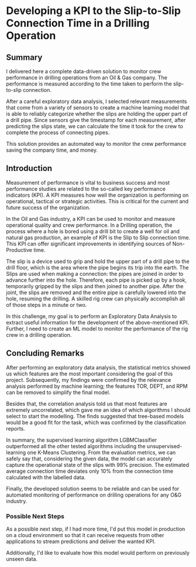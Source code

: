 # Developing a KPI to the Slip-to-Slip Connection Time in a Drilling Operation
## Summary 

I delivered here a complete data-driven solution to monitor crew performance in drilling operations from an Oil & Gas company. The performance is measured according to the time taken to perform the slip-to-slip connection.

After a careful exploratory data analysis, I selected relevant measurements that come from a variety of sensors to create a machine learning model that is able to reliably categorize whether the slips are holding the upper part of a drill pipe. Since sensors give the timestamp for each measurement, after predicting the slips state, we can calculate the time it took for the crew to complete the process of connecting pipes.

This solution provides an automated way to monitor the crew performance saving the company time, and money.

## Introduction

Measurement of performance is vital to business success and most performance studies are
related to the so-called key performance indicators (KPI). A KPI measures how well the
organization is performing on operational, tactical or strategic activities. This is critical for the
current and future success of the organization.

In the Oil and Gas industry, a KPI can be used to monitor and measure operational quality and
crew performance. In a Drilling operation, the process where a hole is bored using a drill bit to
create a well for oil and natural gas production, an example of KPI is the Slip to Slip connection
time. This KPI can offer significant improvements in identifying sources of Non-Productive time.

The slip is a device used to grip and hold the upper part of a drill pipe to the drill floor, which is
the area where the pipe begins its trip into the earth. The Slips are used when making a
connection: the pipes are joined in order to advance further into the hole. Therefore, each pipe
is picked up by a hook, temporarily gripped by the slips and then joined to another pipe. After
the joint, the slips are removed and the entire pipe is carefully lowered into the hole, resuming
the drilling. A skilled rig crew can physically accomplish all of those steps in a minute or two.

In this challenge, my goal is to perform an Exploratory Data Analysis to extract useful
information for the development of the above-mentioned KPI. Further, I need to create an ML model to monitor the performance of the rig crew in a drilling operation. 

## Concluding Remarks

After performing an exploratory data analysis, the statistical metrics showed us which features are the most important considering the goal of this project. Subsequently, my findings were confirmed by the relevance analysis performed by machine learning; the features TOR, DEPT, and RPM can be removed to simplify the final model.

Besides that, the correlation analysis told us that most features are extremely uncorrelated, which gave me an idea of which algorithms I should select to start the modelling. The finds suggested that tree-based models would be a good fit for the task, which was confirmed by the classification reports.

In summary, the supervised learning algorithm LGBMClassifier outperformed all the other tested algorithms including the unsupervised-learning one K-Means Clustering. From the evaluation metrics, we can safely say that, considering the given data, the model can accurately capture the operational state of the slips with 99% precision. The estimated average connection time deviates only 10% from the connection time calculated with the labelled data.

Finally, the developed solution seems to be reliable and can be used for automated monitoring of performance on drilling operations for any O&G industry.

### Possible Next Steps
As a possible next step, if I had more time, I'd put this model in production on a cloud environment so that it can receive requests from other applications to stream predictions and deliver the wanted KPI. 

Additionally, I'd like to evaluate how this model would perform on previously unseen data.

